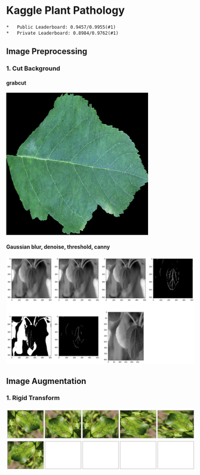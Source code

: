 # Kaggle Plant Pathology


    *   Public Leaderboard: 0.9457/0.9955(#1)
    *   Private Leaderboard: 0.8984/0.9762(#1)
    
## Image Preprocessing
### 1. Cut Background
#### grabcut
<img src="data_description/1.png">

#### Gaussian blur, denoise, threshold, canny
<img src="data_description/2.png">

## Image Augmentation
### 1. Rigid Transform
<img src="data_description/4.png">
